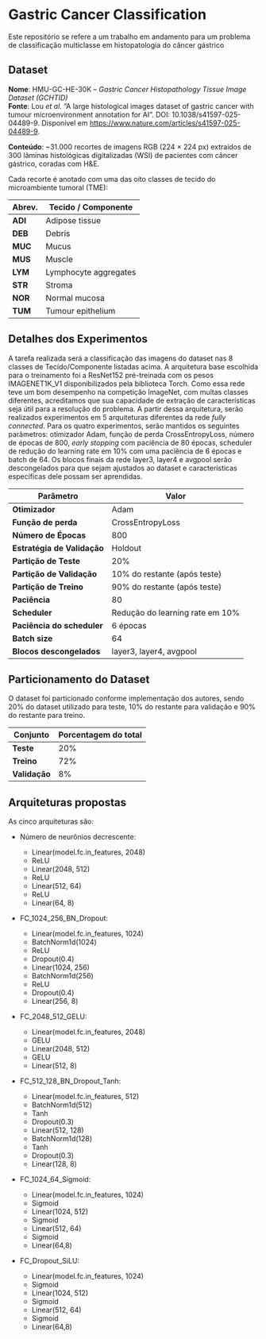 # Gastric Cancer Classification

Este repositório se refere a um trabalho em andamento para um problema de classificação multiclasse em histopatologia do câncer gástrico

## Dataset
**Nome**: HMU-GC-HE-30K – *Gastric Cancer Histopathology Tissue Image Dataset (GCHTID)*  
**Fonte**: Lou *et al.* “A large histological images dataset of gastric cancer with tumour microenvironment annotation for AI”. DOI: 10.1038/s41597-025-04489-9.
Disponível em https://www.nature.com/articles/s41597-025-04489-9.

**Conteúdo**: ~31.000 recortes de imagens RGB (224 × 224 px) extraídos de 300 lâminas histológicas digitalizadas (WSI) de pacientes com câncer gástrico, coradas com H&E.

Cada recorte é anotado com uma das oito classes de tecido do microambiente tumoral (TME):

| Abrev. | Tecido / Componente    |
|-------|-------------------------|
| **ADI** | Adipose tissue        |
| **DEB** | Debris                |
| **MUC** | Mucus                 |
| **MUS** | Muscle                |
| **LYM** | Lymphocyte aggregates |
| **STR** | Stroma                |
| **NOR** | Normal mucosa         |
| **TUM** | Tumour epithelium     |


## Detalhes dos Experimentos

A tarefa realizada será a classificação das imagens do dataset nas 8 classes de Tecido/Componente listadas acima. A arquitetura base escolhida para o treinamento foi a ResNet152 pré-treinada com os pesos IMAGENET1K_V1 disponibilizados pela biblioteca Torch.  Como essa rede teve um bom desempenho na competição ImageNet, com muitas classes diferentes, acreditamos que sua capacidade de extração de características seja útil para a resolução do problema.
A partir dessa arquitetura, serão realizados experimentos em 5 arquiteturas diferentes da rede _fully connected_. Para os quatro experimentos, serão mantidos os seguintes parâmetros: otimizador Adam, função de perda CrossEntropyLoss, número de épocas de 800, _early stopping_ com paciência de 80 épocas,  scheduler de redução do learning rate em 10% com uma paciência de 6 épocas e batch de 64.
Os blocos finais da rede layer3, layer4 e avgpool serão descongelados para que sejam ajustados ao dataset e características específicas dele possam ser aprendidas.

| Parâmetro                | Valor                                  |
|------------------------------|----------------------------------------|
| **Otimizador**               | Adam                                   |
| **Função de perda**          | CrossEntropyLoss                       |
| **Número de Épocas**         | 800                                    |
| **Estratégia de Validação**  | Holdout                                |
| **Partição de Teste**        | 20%                                    |
| **Partição de Validação**    | 10% do restante (após teste)           |
| **Partição de Treino**       | 90% do restante (após teste)           |
| **Paciência**                | 80                                     |
| **Scheduler**                | Redução do learning rate em 10%        |
| **Paciência do scheduler**   | 6 épocas                               |    
| **Batch size**               | 64                                     |
| **Blocos descongelados**     | layer3, layer4, avgpool                |

## Particionamento do Dataset
O dataset foi particionado conforme implementação dos autores, sendo 20% do dataset utilizado para teste, 10% do restante para validação e 90% do restante para treino.

| Conjunto       | Porcentagem do total |
|----------------|----------------------|
| **Teste**      | 20%                  |
| **Treino**     | 72%                  |
| **Validação**  | 8%                   |


## Arquiteturas propostas
As cinco arquiteturas são:

- Número de neurônios decrescente:
    - Linear(model.fc.in_features, 2048)
    - ReLU
    - Linear(2048, 512)
    - ReLU
    - Linear(512, 64)
    - ReLU
    - Linear(64, 8)

- FC_1024_256_BN_Dropout:
    - Linear(model.fc.in_features, 1024)
    - BatchNorm1d(1024)
    - ReLU
    - Dropout(0.4)
    - Linear(1024, 256)
    - BatchNorm1d(256)
    - ReLU
    - Dropout(0.4)
    - Linear(256, 8)

- FC_2048_512_GELU:
    - Linear(model.fc.in_features, 2048)
    - GELU
    - Linear(2048, 512)
    - GELU
    - Linear(512, 8)

- FC_512_128_BN_Dropout_Tanh:
  - Linear(model.fc.in_features, 512)
  - BatchNorm1d(512)
  - Tanh
  - Dropout(0.3)
  - Linear(512, 128)
  - BatchNorm1d(128)
  - Tanh
  - Dropout(0.3)
  - Linear(128, 8)

- FC_1024_64_Sigmoid:
    - Linear(model.fc.in_features, 1024)
    - Sigmoid
    - Linear(1024, 512)
    - Sigmoid
    - Linear(512, 64)
    - Sigmoid
    - Linear(64,8)

- FC_Dropout_SiLU:
    - Linear(model.fc.in_features, 1024)
    - Sigmoid
    - Linear(1024, 512)
    - Sigmoid
    - Linear(512, 64)
    - Sigmoid
    - Linear(64,8)